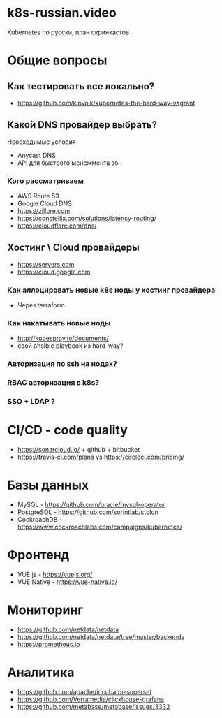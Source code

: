 # k8s-russian.video
Kubernetes по русски, план скринкастов
 
# Общие вопросы
## Как тестировать все локально?
- https://github.com/kinvolk/kubernetes-the-hard-way-vagrant

## Какой DNS провайдер выбрать? 
Необходимые условия
 - Anycast DNS
 - API для быстрого менежмента зон

### Кого рассматриваем
 - AWS Route 53
 - Google Cloud DNS
 - https://zillore.com
 - https://constellix.com/solutions/latency-routing/
 - https://cloudflare.com/dns/
 
## Хостинг \ Cloud провайдеры
 - https://servers.com 
 - https://cloud.google.com

### Как аллоцировать новые k8s ноды у хостинг провайдера
- Через terraform

### Как накатывать новые ноды
- http://kubespray.io/documents/
- свой ansible playbook из hard-way?

### Авторизация по ssh на нодах?

### RBAC авторизация в k8s?

### SSO + LDAP ?

# CI/CD - code quality
- https://sonarcloud.io/ + github + bitbucket
- https://travis-ci.com/plans vs https://circleci.com/pricing/

# Базы данных
- MySQL - https://github.com/oracle/mysql-operator
- PostgreSQL - https://github.com/sorintlab/stolon
- CockroachDB - https://www.cockroachlabs.com/campaigns/kubernetes/

# Фронтенд
- VUE.js - https://vuejs.org/
- VUE Native - https://vue-native.io/

# Мониторинг
- https://github.com/netdata/netdata
- https://github.com/netdata/netdata/tree/master/backends
- https://prometheus.io

# Аналитика
- https://github.com/apache/incubator-superset
- https://github.com/Vertamedia/clickhouse-grafana
- https://github.com/metabase/metabase/issues/3332
